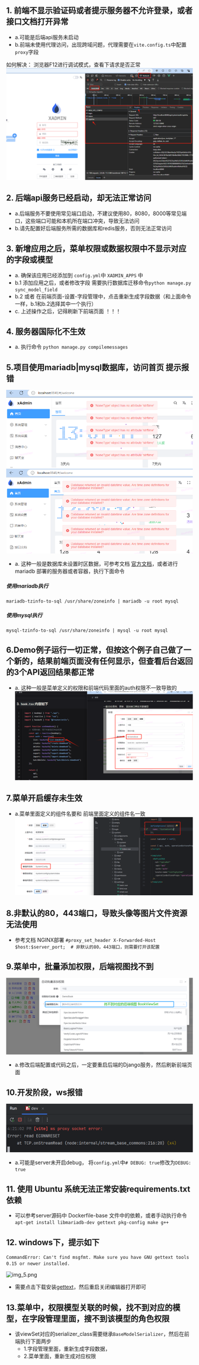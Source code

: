 ## 1. 前端不显示验证码或者提示服务器不允许登录，或者接口文档打开异常

- a.可能是后端api服务未启动
- b.前端未使用代理访问，出现跨域问题，代理需要在```vite.config.ts```中配置```proxy```字段

如何解决： 浏览器F12进行调试模式，查看下请求是否正常
![img.png](img.png)

## 2. 后端api服务已经启动，却无法正常访问

- a.后端服务不要使用常见端口启动，不建议使用80，8080，8000等常见端口，这些端口可能和本机所在端口冲突，导致无法访问
- b.请先配置好后端服务所需的数据库和redis服务，否则无法正常访问

## 3. 新增应用之后，菜单权限或数据权限中不显示对应的字段或模型

- a. 确保该应用已经添加到 ```config.yml```中 ```XADMIN_APPS``` 中
- b.1 添加应用之后，或者修改字段 需要执行数据库迁移命令```python manage.py sync_model_field```
- b.2 或者 在前端页面-设置-字段管理中，点击重新生成字段数据（和上面命令一样，b.1和b.2选择其中一个执行）
- c. 上述操作之后，记得刷新下前端页面 ！！！

## 4. 服务器国际化不生效
- a. 执行命令 ```python manage.py compilemessages```

## 5.项目使用mariadb|mysql数据库，访问首页 提示报错

![img_1.png](img_1.png)
![img_2.png](img_2.png)

- a. 这种一般是数据库未设置时区数据，可参考文档 [官方文档](https://mariadb.com/kb/en/mariadb-tzinfo-to-sql/)，或者进行
  mariadb 部署的服务器或者容器，执行下面命令
##### 使用mariadb执行
```shell
mariadb-tzinfo-to-sql /usr/share/zoneinfo | mariadb -u root mysql
```
##### 使用mysql执行
```shell
mysql-tzinfo-to-sql /usr/share/zoneinfo | mysql -u root mysql
```
## 6.Demo例子运行一切正常，但按这个例子自己做了一个新的，结果前端页面没有任何显示，但查看后台返回的3个API返回结果都正常

- a. 这种一般是菜单定义的权限和前端代码里面的auth权限不一致导致的
  ![7616e55dc512797055995cc091094e62.png](7616e55dc512797055995cc091094e62.png)

## 7.菜单开启缓存未生效

- a.菜单里面定义的组件名要和 前端里面定义的组件名一致
  ![07.png](07.png)

## 8.非默认的80，443端口，导致头像等图片文件资源无法使用
- 参考文档 NGINX部署 ```#proxy_set_header X-Forwarded-Host $host:$server_port;  # 非默认的80，443端口，则需要打开该配置```

## 9.菜单中，批量添加权限，后端视图找不到

![img_4.png](img_4.png)

- a.修改后端配置或代码之后，一定要重启后端的Django服务，然后刷新前端页面

## 10.开发阶段，ws报错

![img_3.png](img_3.png)

- a.可能是server未开启debug， 将```config.yml```中```# DEBUG: true```修改为```DEBUG: true```

## 11. 使用 Ubuntu 系统无法正常安装requirements.txt依赖

- 可以参考server源码中 Dockerfile-base 文件中的依赖，或者手动执行命令
  ```apt-get install libmariadb-dev gettext pkg-config make g++```

## 12. windows下，提示如下

```CommandError: Can't find msgfmt. Make sure you have GNU gettext tools 0.15 or newer installed.```

![img_5.png](img_5.png)

- 需要点击下载安装[gettext](https://github.com/mlocati/gettext-iconv-windows/releases/download/v0.23-v1.17/gettext0.23-iconv1.17-shared-64.exe)，然后重启关闭编辑器打开即可

## 13.菜单中，权限模型关联的时候，找不到对应的模型，在字段管理里面，搜不到该模型的角色权限

- 该viewSet对应的serializer_class需要继承```BaseModelSerializer```，然后在前端执行下面两步
  - 1.字段管理里面，重新生成字段数据，
  - 2.菜单里面，重新生成对应权限